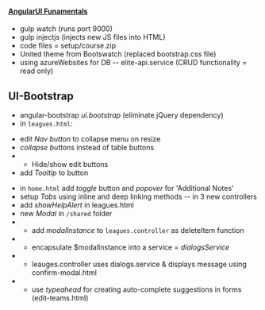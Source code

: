 #### [AngularUI Funamentals](http://www.pluralsight.com/courses/angularui-fundamentals)
- gulp watch          (runs port 9000)
- gulp injectjs        (injects new JS files into HTML)
- code files = setup/course.zip
- United theme from Bootswatch  (replaced bootstrap.css file)
- using azureWebsites for DB  --  elite-api.service     (CRUD functionality = read only)

## UI-Bootstrap
- angular-bootstrap      *ui.bootstrap*     (eliminate jQuery dependency)
- in `leagues.html`: 
* edit *Nav button* to collapse menu on resize
* *collapse buttons* instead of table buttons
* - Hide/show edit buttons 
* add *Tooltip* to button
- in `home.html` add *toggle* button and *popover* for 'Additional Notes'
- setup *Tabs* using inline and deep linking methods  -- in 3 new controllers
- add *showHelpAlert* in leagues.html
- new *Modal* in `/shared` folder  
- - add *modalInstance* to `leagues.controller` as deleteItem function
- - encapsulate $modalInstance into a service = *dialogsService*
- - leauges.controller uses dialogs.service & displays message using confirm-modal.html
- - use *typeahead* for creating auto-complete suggestions in forms  (edit-teams.html)